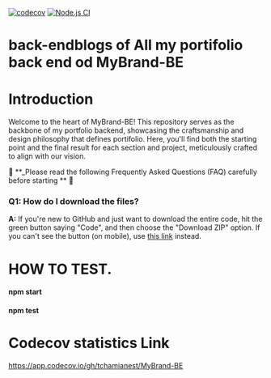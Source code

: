[![codecov](https://codecov.io/github/tchamianest/MyBrand-BE/graph/badge.svg?token=ZQK3VYHML4)](https://codecov.io/github/tchamianest/MyBrand-BE)
[![Node.js CI](https://github.com/tchamianest/MyBrand-BE/actions/workflows/testing.yml/badge.svg)](https://github.com/tchamianest/MyBrand-BE/actions/workflows/testing.yml)
# back-endblogs of All my portifolio back end od MyBrand-BE

# Introduction
Welcome to the heart of MyBrand-BE! This repository serves as the backbone of my portfolio backend, showcasing the craftsmanship and design philosophy that defines portifolio. Here, you'll find both the starting point and the final result for each section and project, meticulously crafted to align with our vision.


🚨 **_Please read the following Frequently Asked Questions (FAQ) carefully before starting ** 🚨

### Q1: How do I download the files?
**A:** If you're new to GitHub and just want to download the entire code, hit the green button saying "Code", and then choose the "Download ZIP" option. If you can't see the button (on mobile), use [this link](https://github.com/tchamianest/MyBrand-BE.git) instead.

# HOW TO TEST.
 <h4>npm start</h4> 
 <h4>npm test</h4> 

# Codecov  statistics Link
<https://app.codecov.io/gh/tchamianest/MyBrand-BE>

